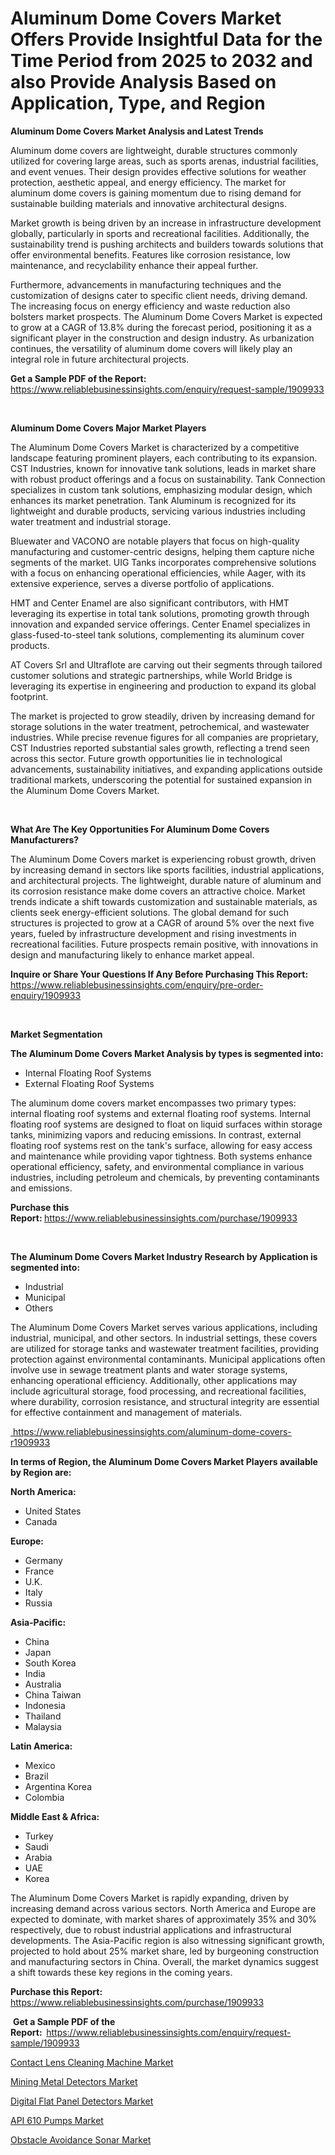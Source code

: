 <p><h1>Aluminum Dome Covers Market Offers Provide Insightful Data for the Time Period from 2025 to 2032 and also Provide Analysis Based on Application, Type, and Region</h1></p><p><strong>Aluminum Dome Covers Market Analysis and Latest Trends</strong></p>
<p><p>Aluminum dome covers are lightweight, durable structures commonly utilized for covering large areas, such as sports arenas, industrial facilities, and event venues. Their design provides effective solutions for weather protection, aesthetic appeal, and energy efficiency. The market for aluminum dome covers is gaining momentum due to rising demand for sustainable building materials and innovative architectural designs.</p><p>Market growth is being driven by an increase in infrastructure development globally, particularly in sports and recreational facilities. Additionally, the sustainability trend is pushing architects and builders towards solutions that offer environmental benefits. Features like corrosion resistance, low maintenance, and recyclability enhance their appeal further.</p><p>Furthermore, advancements in manufacturing techniques and the customization of designs cater to specific client needs, driving demand. The increasing focus on energy efficiency and waste reduction also bolsters market prospects. The Aluminum Dome Covers Market is expected to grow at a CAGR of 13.8% during the forecast period, positioning it as a significant player in the construction and design industry. As urbanization continues, the versatility of aluminum dome covers will likely play an integral role in future architectural projects.</p></p>
<p><strong>Get a Sample PDF of the Report:&nbsp;</strong> <a href="https://www.reliablebusinessinsights.com/enquiry/request-sample/1909933?utm_campaign=1106&utm_medium=2&utm_source=Github&utm_content=ia&utm_term=20022025&utm_id=aluminum-dome-covers">https://www.reliablebusinessinsights.com/enquiry/request-sample/1909933</a></p>
<p>&nbsp;</p>
<p><strong>Aluminum Dome Covers Major Market Players</strong></p>
<p><p>The Aluminum Dome Covers Market is characterized by a competitive landscape featuring prominent players, each contributing to its expansion. CST Industries, known for innovative tank solutions, leads in market share with robust product offerings and a focus on sustainability. Tank Connection specializes in custom tank solutions, emphasizing modular design, which enhances its market penetration. Tank Aluminum is recognized for its lightweight and durable products, servicing various industries including water treatment and industrial storage.</p><p>Bluewater and VACONO are notable players that focus on high-quality manufacturing and customer-centric designs, helping them capture niche segments of the market. UIG Tanks incorporates comprehensive solutions with a focus on enhancing operational efficiencies, while Aager, with its extensive experience, serves a diverse portfolio of applications.</p><p>HMT and Center Enamel are also significant contributors, with HMT leveraging its expertise in total tank solutions, promoting growth through innovation and expanded service offerings. Center Enamel specializes in glass-fused-to-steel tank solutions, complementing its aluminum cover products. </p><p>AT Covers Srl and Ultraflote are carving out their segments through tailored customer solutions and strategic partnerships, while World Bridge is leveraging its expertise in engineering and production to expand its global footprint.</p><p>The market is projected to grow steadily, driven by increasing demand for storage solutions in the water treatment, petrochemical, and wastewater industries. While precise revenue figures for all companies are proprietary, CST Industries reported substantial sales growth, reflecting a trend seen across this sector. Future growth opportunities lie in technological advancements, sustainability initiatives, and expanding applications outside traditional markets, underscoring the potential for sustained expansion in the Aluminum Dome Covers Market.</p></p>
<p>&nbsp;</p>
<p><strong>What Are The Key Opportunities For Aluminum Dome Covers Manufacturers?</strong></p>
<p><p>The Aluminum Dome Covers market is experiencing robust growth, driven by increasing demand in sectors like sports facilities, industrial applications, and architectural projects. The lightweight, durable nature of aluminum and its corrosion resistance make dome covers an attractive choice. Market trends indicate a shift towards customization and sustainable materials, as clients seek energy-efficient solutions. The global demand for such structures is projected to grow at a CAGR of around 5% over the next five years, fueled by infrastructure development and rising investments in recreational facilities. Future prospects remain positive, with innovations in design and manufacturing likely to enhance market appeal.</p></p>
<p><strong>Inquire or Share Your Questions If Any Before Purchasing This Report:</strong> <a href="https://www.reliablebusinessinsights.com/enquiry/pre-order-enquiry/1909933?utm_campaign=1106&utm_medium=2&utm_source=Github&utm_content=ia&utm_term=20022025&utm_id=aluminum-dome-covers">https://www.reliablebusinessinsights.com/enquiry/pre-order-enquiry/1909933</a></p>
<p>&nbsp;</p>
<p><strong>Market Segmentation</strong></p>
<p><strong>The Aluminum Dome Covers Market Analysis by types is segmented into:</strong></p>
<p><ul><li>Internal Floating Roof Systems</li><li>External Floating Roof Systems</li></ul></p>
<p><p>The aluminum dome covers market encompasses two primary types: internal floating roof systems and external floating roof systems. Internal floating roof systems are designed to float on liquid surfaces within storage tanks, minimizing vapors and reducing emissions. In contrast, external floating roof systems rest on the tank's surface, allowing for easy access and maintenance while providing vapor tightness. Both systems enhance operational efficiency, safety, and environmental compliance in various industries, including petroleum and chemicals, by preventing contaminants and emissions.</p></p>
<p><strong>Purchase this Report:&nbsp;</strong><a href="https://www.reliablebusinessinsights.com/purchase/1909933?utm_campaign=1106&utm_medium=2&utm_source=Github&utm_content=ia&utm_term=20022025&utm_id=aluminum-dome-covers">https://www.reliablebusinessinsights.com/purchase/1909933</a></p>
<p>&nbsp;</p>
<p><strong>The Aluminum Dome Covers Market Industry Research by Application is segmented into:</strong></p>
<p><ul><li>Industrial</li><li>Municipal</li><li>Others</li></ul></p>
<p><p>The Aluminum Dome Covers Market serves various applications, including industrial, municipal, and other sectors. In industrial settings, these covers are utilized for storage tanks and wastewater treatment facilities, providing protection against environmental contaminants. Municipal applications often involve use in sewage treatment plants and water storage systems, enhancing operational efficiency. Additionally, other applications may include agricultural storage, food processing, and recreational facilities, where durability, corrosion resistance, and structural integrity are essential for effective containment and management of materials.</p></p>
<p><a href="https://www.reliablebusinessinsights.com/aluminum-dome-covers-r1909933?utm_campaign=1106&utm_medium=2&utm_source=Github&utm_content=ia&utm_term=20022025&utm_id=aluminum-dome-covers">&nbsp;https://www.reliablebusinessinsights.com/aluminum-dome-covers-r1909933</a></p>
<p><strong>In terms of Region, the Aluminum Dome Covers Market Players available by Region are:</strong></p>
<p>
    <p> <strong> North America: </strong>
        <ul>
            <li>United States</li>
            <li>Canada</li>
        </ul>
        </p> 
    <p> <strong> Europe: </strong>
        <ul>
            <li>Germany</li>
            <li>France</li>
            <li>U.K.</li>
            <li>Italy</li>
            <li>Russia</li>
        </ul>
        </p> 
    <p> <strong> Asia-Pacific: </strong>
        <ul>
            <li>China</li>
            <li>Japan</li>
            <li>South Korea</li>
            <li>India</li>
            <li>Australia</li>
            <li>China Taiwan</li>
            <li>Indonesia</li>
            <li>Thailand</li>
            <li>Malaysia</li>
        </ul>
        </p> 
    <p> <strong> Latin America: </strong>
        <ul>
            <li>Mexico</li>
            <li>Brazil</li>
            <li>Argentina Korea</li>
            <li>Colombia</li>
        </ul>
        </p> 
    <p> <strong> Middle East & Africa: </strong>
        <ul>
            <li>Turkey</li>
            <li>Saudi</li>
            <li>Arabia</li>
            <li>UAE</li>
            <li>Korea</li>
        </ul>
    </p>
    </p>
<p><p>The Aluminum Dome Covers Market is rapidly expanding, driven by increasing demand across various sectors. North America and Europe are expected to dominate, with market shares of approximately 35% and 30% respectively, due to robust industrial applications and infrastructural developments. The Asia-Pacific region is also witnessing significant growth, projected to hold about 25% market share, led by burgeoning construction and manufacturing sectors in China. Overall, the market dynamics suggest a shift towards these key regions in the coming years.</p></p>
<p><strong>Purchase this Report: </strong><a href="https://www.reliablebusinessinsights.com/purchase/1909933?utm_campaign=1106&utm_medium=2&utm_source=Github&utm_content=ia&utm_term=20022025&utm_id=aluminum-dome-covers">https://www.reliablebusinessinsights.com/purchase/1909933</a></p>
<p>&nbsp;<strong>Get a Sample PDF of the Report:&nbsp;&nbsp;</strong><a href="https://www.reliablebusinessinsights.com/enquiry/request-sample/1909933?utm_campaign=1106&utm_medium=2&utm_source=Github&utm_content=ia&utm_term=20022025&utm_id=aluminum-dome-covers">https://www.reliablebusinessinsights.com/enquiry/request-sample/1909933</a></p>
<p><strong></strong></p>
<p><p><a href="https://github.com/aqharimbugua3/Market-Research-Report-List-1/blob/main/contact-lens-cleaning-machine-market.md?utm_campaign=1106&utm_medium=2&utm_source=Github&utm_content=ia&utm_term=20022025&utm_id=aluminum-dome-covers">Contact Lens Cleaning Machine Market</a></p><p><a href="https://github.com/usraceby/Market-Research-Report-List-1/blob/main/mining-metal-detectors-market.md?utm_campaign=1106&utm_medium=2&utm_source=Github&utm_content=ia&utm_term=20022025&utm_id=aluminum-dome-covers">Mining Metal Detectors Market</a></p><p><a href="https://github.com/doljanzwald/Market-Research-Report-List-1/blob/main/digital-flat-panel-detectors-market.md?utm_campaign=1106&utm_medium=2&utm_source=Github&utm_content=ia&utm_term=20022025&utm_id=aluminum-dome-covers">Digital Flat Panel Detectors Market</a></p><p><a href="https://github.com/rianttegang/Market-Research-Report-List-1/blob/main/api-610-pumps-market.md?utm_campaign=1106&utm_medium=2&utm_source=Github&utm_content=ia&utm_term=20022025&utm_id=aluminum-dome-covers">API 610 Pumps Market</a></p><p><a href="https://github.com/shamstirroc7/Market-Research-Report-List-1/blob/main/obstacle-avoidance-sonar-market.md?utm_campaign=1106&utm_medium=2&utm_source=Github&utm_content=ia&utm_term=20022025&utm_id=aluminum-dome-covers">Obstacle Avoidance Sonar Market</a></p></p>
